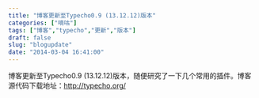 ```yaml
---
title: "博客更新至Typecho0.9 (13.12.12)版本"
categories: ["嘀咕"]
tags: ["博客","typecho","更新","版本"]
draft: false
slug: "blogupdate"
date: "2014-03-04 16:41:00"
---
```


博客更新至Typecho0.9 (13.12.12)版本，随便研究了一下几个常用的插件。博客源代码下载地址：<a href="http://typecho.org/" target="_blank">http://typecho.org/</a>
